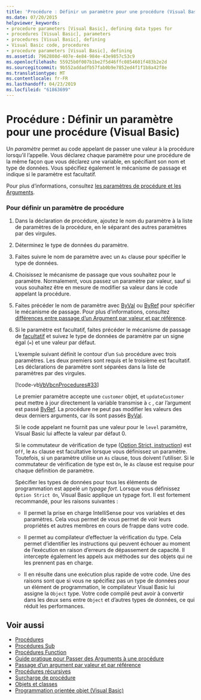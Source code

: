 ```yaml
---
title: 'Procédure : Définir un paramètre pour une procédure (Visual Basic)'
ms.date: 07/20/2015
helpviewer_keywords:
- procedure parameters [Visual Basic], defining data types for
- procedures [Visual Basic], parameters
- procedures [Visual Basic], defining
- Visual Basic code, procedures
- procedure parameters [Visual Basic], defining
ms.assetid: 7962808d-407e-4e84-984e-43e9857c53c9
ms.openlocfilehash: 55925b0f007b1be2f5d46ffc0854601f483b2e2d
ms.sourcegitcommit: 9b552addadfb57fab0b9e7852ed4f1f1b8a42f8e
ms.translationtype: MT
ms.contentlocale: fr-FR
ms.lasthandoff: 04/23/2019
ms.locfileid: "61863699"
---
```

# <a name="how-to-define-a-parameter-for-a-procedure-visual-basic"></a>Procédure : Définir un paramètre pour une procédure (Visual Basic)
Un *paramètre* permet au code appelant de passer une valeur à la procédure lorsqu’il l’appelle. Vous déclarez chaque paramètre pour une procédure de la même façon que vous déclarez une variable, en spécifiant son nom et type de données. Vous spécifiez également le mécanisme de passage et indique si le paramètre est facultatif.  
  
 Pour plus d’informations, consultez [les paramètres de procédure et les Arguments](./procedure-parameters-and-arguments.md).  
  
### <a name="to-define-a-procedure-parameter"></a>Pour définir un paramètre de procédure  
  
1. Dans la déclaration de procédure, ajoutez le nom du paramètre à la liste de paramètres de la procédure, en le séparant des autres paramètres par des virgules.  
  
2. Déterminez le type de données du paramètre.  
  
3. Faites suivre le nom de paramètre avec un `As` clause pour spécifier le type de données.  
  
4. Choisissez le mécanisme de passage que vous souhaitez pour le paramètre. Normalement, vous passez un paramètre par valeur, sauf si vous souhaitez être en mesure de modifier sa valeur dans le code appelant la procédure.  
  
5. Faites précéder le nom de paramètre avec [ByVal](../../../../visual-basic/language-reference/modifiers/byval.md) ou [ByRef](../../../../visual-basic/language-reference/modifiers/byref.md) pour spécifier le mécanisme de passage. Pour plus d’informations, consultez [différences entre passage d’un Argument par valeur et par référence](./differences-between-passing-an-argument-by-value-and-by-reference.md).  
  
6. Si le paramètre est facultatif, faites précéder le mécanisme de passage de [facultatif](../../../../visual-basic/language-reference/modifiers/optional.md) et suivez le type de données de paramètre par un signe égal (`=`) et une valeur par défaut.  
  
     L’exemple suivant définit le contour d’un `Sub` procédure avec trois paramètres. Les deux premiers sont requis et le troisième est facultatif. Les déclarations de paramètre sont séparées dans la liste de paramètres par des virgules.  
  
     [!code-vb[VbVbcnProcedures#33](~/samples/snippets/visualbasic/VS_Snippets_VBCSharp/VbVbcnProcedures/VB/Class1.vb#33)]  
  
     Le premier paramètre accepte une `customer` objet, et `updateCustomer` peut mettre à jour directement la variable transmise à `c` , car l’argument est passé [ByRef](../../../../visual-basic/language-reference/modifiers/byref.md). La procédure ne peut pas modifier les valeurs des deux derniers arguments, car ils sont passés [ByVal](../../../../visual-basic/language-reference/modifiers/byval.md).  
  
     Si le code appelant ne fournit pas une valeur pour le `level` paramètre, Visual Basic lui affecte la valeur par défaut 0.  
  
     Si le commutateur de vérification de type ([Option Strict, instruction](../../../../visual-basic/language-reference/statements/option-strict-statement.md)) est `Off`, le `As` clause est facultative lorsque vous définissez un paramètre. Toutefois, si un paramètre utilise un `As` clause, tous doivent l’utiliser. Si le commutateur de vérification de type est `On`, le `As` clause est requise pour chaque définition de paramètre.  
  
     Spécifier les types de données pour tous les éléments de programmation est appelé *un typage fort*. Lorsque vous définissez `Option Strict On`, Visual Basic applique un typage fort. Il est fortement recommandé, pour les raisons suivantes :  
  
    -   Il permet la prise en charge IntelliSense pour vos variables et des paramètres. Cela vous permet de vous permet de voir leurs propriétés et autres membres en cours de frappe dans votre code.  
  
    -   Il permet au compilateur d’effectuer la vérification du type. Cela permet d’identifier les instructions qui peuvent échouer au moment de l’exécution en raison d’erreurs de dépassement de capacité. Il intercepte également les appels aux méthodes sur des objets qui ne les prennent pas en charge.  
  
    -   Il en résulte dans une exécution plus rapide de votre code. Une des raisons sont que si vous ne spécifiez pas un type de données pour un élément de programmation, le compilateur Visual Basic lui assigne la `Object` type. Votre code compilé peut avoir à convertir dans les deux sens entre `Object` et d’autres types de données, ce qui réduit les performances.  
  
## <a name="see-also"></a>Voir aussi

- [Procédures](./index.md)
- [Procédures Sub](./sub-procedures.md)
- [Procédures Function](./function-procedures.md)
- [Guide pratique pour Passer des Arguments à une procédure](./how-to-pass-arguments-to-a-procedure.md)
- [Passage d’un argument par valeur et par référence](./passing-arguments-by-value-and-by-reference.md)
- [Procédures récursives](./recursive-procedures.md)
- [Surcharge de procédure](./procedure-overloading.md)
- [Objets et classes](../../../../visual-basic/programming-guide/language-features/objects-and-classes/index.md)
- [Programmation orientée objet (Visual Basic)](../../concepts/object-oriented-programming.md)
